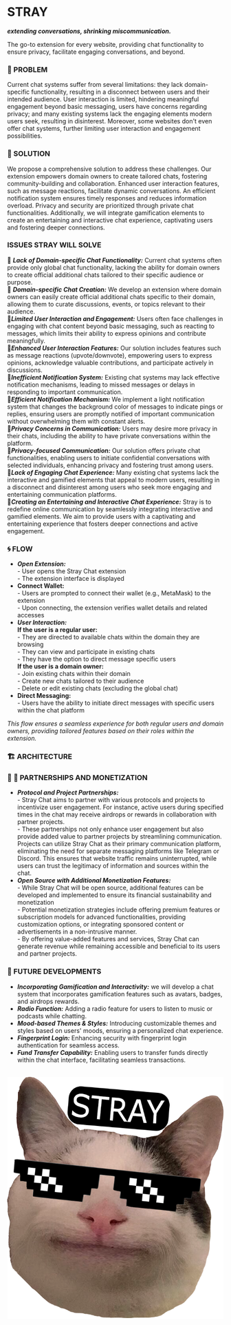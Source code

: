 # STRAY 
***extending conversations, shrinking miscommunication.***

The go-to extension for every website, providing chat functionality to ensure privacy, facilitate engaging conversations, and beyond. 

### :space_invader: PROBLEM
Current chat systems suffer from several limitations: they lack domain-specific functionality, resulting in a disconnect between users and their intended audience.
User interaction is limited, hindering meaningful engagement beyond basic messaging, users have concerns regarding privacy; and many existing systems lack the engaging elements modern users seek, resulting in disinterest. Moreover, some websites don't even offer chat systems, further limiting user interaction and engagement possibilities.

### :crystal_ball: SOLUTION
We propose a comprehensive solution to address these challenges. Our extension empowers domain owners to create tailored chats, fostering community-building and collaboration. Enhanced user interaction features, such as message reactions, facilitate dynamic conversations. An efficient notification system ensures timely responses and reduces information overload. Privacy and security are prioritized through private chat functionalities. Additionally, we will integrate gamification elements to create an entertaining and interactive chat experience, captivating users and fostering deeper connections.

### ISSUES STRAY WILL SOLVE
:space_invader: ***Lack of Domain-specific Chat Functionality:*** Current chat systems often provide only global chat functionality, lacking the ability for domain owners to create official additional chats tailored to their specific audience or purpose.
<br>:crystal_ball: ***Domain-specific Chat Creation:*** We develop an extension where domain owners can easily create official additional chats specific to their domain, allowing them to curate discussions, events, or topics relevant to their audience.
<br>:space_invader:***Limited User Interaction and Engagement:*** Users often face challenges in engaging with chat content beyond basic messaging, such as reacting to messages, which limits their ability to express opinions and contribute meaningfully.
<br>:crystal_ball:***Enhanced User Interaction Features:*** Our solution includes features such as message reactions (upvote/downvote), empowering users to express opinions, acknowledge valuable contributions, and participate actively in discussions.
<br>:space_invader:***Inefficient Notification System:*** Existing chat systems may lack effective notification mechanisms, leading to missed messages or delays in responding to important communication.
<br>:crystal_ball:***Efficient Notification Mechanism:*** We implement a light notification system that changes the background color of messages to indicate pings or replies, ensuring users are promptly notified of important communication without overwhelming them with constant alerts.
<br>:space_invader:***Privacy Concerns in Communication:*** Users may desire more privacy in their chats, including the ability to have private conversations within the platform.
<br>:crystal_ball:***Privacy-focused Communication:*** Our solution offers private chat functionalities, enabling users to initiate confidential conversations with selected individuals, enhancing privacy and fostering trust among users.
<br>:space_invader:***Lack of Engaging Chat Experience:*** Many existing chat systems lack the interactive and gamified elements that appeal to modern users, resulting in a disconnect and disinterest among users who seek more engaging and entertaining communication platforms.
<br>:crystal_ball:***Creating an Entertaining and Interactive Chat Experience:*** Stray is to redefine online communication by seamlessly integrating interactive and gamified elements. We aim to provide users with a captivating and entertaining experience that fosters deeper connections and active engagement.

### :cyclone: FLOW
- ***Open Extension:***
<br>- User opens the Stray Chat extension
<br>- The extension interface is displayed
- **Connect Wallet:**
<br>- Users are prompted to connect their wallet (e.g., MetaMask) to the extension
<br>- Upon connecting, the extension verifies wallet details and related accesses
- ***User Interaction:***
<br> **If the user is a regular user:**
<br>- They are directed to available chats within the domain they are browsing
<br>- They can view and participate in existing chats
<br>- They have the option to direct message specific users
<br> **If the user is a domain owner:**
<br>- Join existing chats within their domain
<br>- Create new chats tailored to their audience
<br>- Delete or edit existing chats (excluding the global chat)
- **Direct Messaging:**
<br>- Users have the ability to initiate direct messages with specific users within the chat platform

 *This flow ensures a seamless experience for both regular users and domain owners, providing tailored features based on their roles within the extension.*


### :building_construction: ARCHITECTURE

### :fist_right: :fist_left: PARTNERSHIPS AND MONETIZATION
- ***Protocol and Project Partnerships:***
<br>- Stray Chat aims to partner with various protocols and projects to incentivize user engagement. For instance, active users during specified times in the chat may receive airdrops or rewards in collaboration with partner projects.
<br>- These partnerships not only enhance user engagement but also provide added value to partner projects by streamlining communication. Projects can utilize Stray Chat as their primary communication platform, eliminating the need for separate messaging platforms like Telegram or Discord. This ensures that website traffic remains uninterrupted, while users can trust the legitimacy of information and sources within the chat.
- ***Open Source with Additional Monetization Features:***
<br>- While Stray Chat will be open source, additional features can be developed and implemented to ensure its financial sustainability and monetization
<br>- Potential monetization strategies include offering premium features or subscription models for advanced functionalities, providing customization options, or integrating sponsored content or advertisements in a non-intrusive manner.
<br>- By offering value-added features and services, Stray Chat can generate revenue while remaining accessible and beneficial to its users and partner projects.

### :rocket: FUTURE DEVELOPMENTS
- ***Incorporating Gamification and Interactivity:*** we will develop a chat system that incorporates gamification features such as avatars, badges, and airdrops rewards.
- ***Radio Function:*** Adding a radio feature for users to listen to music or podcasts while chatting.
- ***Mood-based Themes & Styles:***  Introducing customizable themes and styles based on users' moods, ensuring a personalized chat experience.
- ***Fingerprint Login:*** Enhancing security with fingerprint login authentication for seamless access.
- ***Fund Transfer Capability:***  Enabling users to transfer funds directly within the chat interface, facilitating seamless transactions.


<br>![Drag Racing](stray.thug.cat.png)

